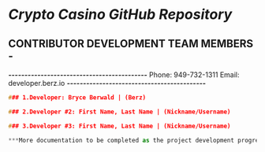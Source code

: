 # *Crypto Casino GitHub Repository*

## CONTRIBUTOR DEVELOPMENT TEAM MEMBERS -

***-------------------------------------------***
Phone: 949-732-1311
Email: developer.berz.io
***-------------------------------------------***

```cpp
### 1.Developer: Bryce Berwald | (Berz)

### 2.Developer #2: First Name, Last Name | (Nickname/Username)

### 3.Developer #3: First Name, Last Name | (Nickname/Username)
```

```js
***More documentation to be completed as the project development progresses...***
```
